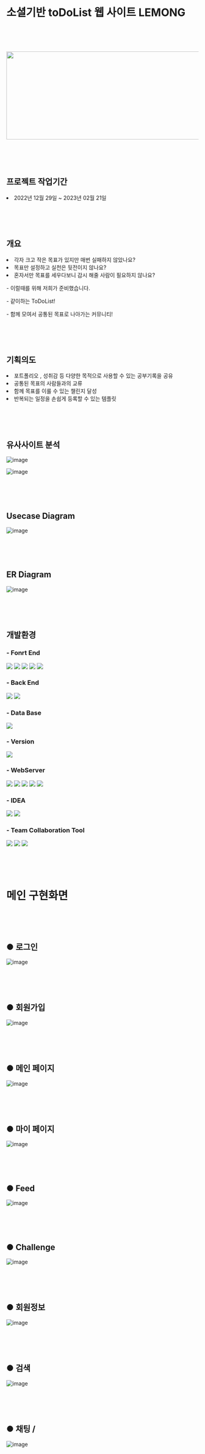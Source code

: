 <h1>소셜기반 toDoList 웹 사이트 LEMONG</h1>

<br/><br/><br/>

<p align="center" display="inline-block">
    <img src="https://user-images.githubusercontent.com/106515028/221399364-9ad009b6-84ac-43b5-900b-5f6781bb103f.png" width="800px" height="230px">    
</p>

<br/><br/><br/>

<h2>프로젝트 작업기간</h2>

<li> 2022년 12월 29일 ~ 2023년 02월 21일

<br/><br/><br/>

<h2>개요</h2>

<li> 각자 크고 작은 목표가 있지만 매번 실패하지 않았나요?
<li> 목표만 설정하고 실천은 뒷전이지 않나요?
<li> 혼자서만 목표를 세우다보니 감시 해줄 사람이 필요하지 않나요?

 <br/>
    

<p> - 이럴때를 위해 저희가 준비했습니다. <p/>
<p>  - 같이하는 ToDoList! <p/>
<p>  - 함께 모여서 공통된 목표로 나아가는 커뮤니티! </p>

<br/><br/><br/>

<h2>기획의도</h2>
    
<li> 포트폴리오 , 성취감 등 다양한 목적으로 사용할 수 있는 공부기록을 공유
<li> 공통된 목표의 사람들과의 교류
<li> 함께 목표를 이룰 수 있는 챌린지 달성
<li> 반복되는 일정을 손쉽게 등록할 수 있는 템플릿 

<br/><br/><br/>

<h2>유사사이트 분석</h2>

![image](https://user-images.githubusercontent.com/106515028/221400934-67db680f-bb26-40ed-a401-c894ca06a725.png)
    
![image](https://user-images.githubusercontent.com/106515028/221400964-3a24b1fe-ba86-4baf-aa9c-4e253f4b295b.png)

<br/><br/><br/>

<h2>Usecase Diagram</h2>
    
![image](https://user-images.githubusercontent.com/106515028/221401234-b4ca5784-2101-4ed9-9d95-bf19d7638d41.png)

<br/><br/><br/>

<h2>ER Diagram</h2>
    
![image](https://user-images.githubusercontent.com/106515028/221401265-5be9db7c-4d78-4e6b-a5fb-62ad51a09d40.png)

<br/><br/><br/>

<h2>개발환경</h2>

<h3>- Fonrt End</h3>
    

<img src="https://img.shields.io/badge/React-61DAFB?style=for-the-badge&logo=React&logoColor=white&fontColor=white">
    
<img src="https://img.shields.io/badge/HTML5-E34F26?style=for-the-badge&logo=HTML5&logoColor=white&fontColor=white">
    
<img src="https://img.shields.io/badge/CSS3-1572B6?style=for-the-badge&logo=CSS3&logoColor=white&fontColor=white">
    
<img src="https://img.shields.io/badge/JavaScript-F7DF1E?style=for-the-badge&logo=JavaScript&logoColor=white&fontColor=white">
    
<img src="https://img.shields.io/badge/Bootstrap-7952B3?style=for-the-badge&logo=Bootstrap&logoColor=white&fontColor=white">
    
    
    
<h3>- Back End</h3>
    
<img src="https://img.shields.io/badge/Spring-6DB33F?style=for-the-badge&logo=Spring&logoColor=white&fontColor=white"> 
    
<img src="https://img.shields.io/badge/MyBatis-DA1F26?style=for-the-badge&logo=MyBatis&logoColor=white&fontColor=white">  
    
    
<h3>- Data Base</h3>
    
<img src="https://img.shields.io/badge/Oracle-F80000?style=for-the-badge&logo=Oracle&logoColor=white&fontColor=white">


<h3>- Version</h3>
    
<img src="https://img.shields.io/badge/Apache Maven-C71A36?style=for-the-badge&logo=Apache Maven&logoColor=white&fontColor=white">
    
    
<h3>- WebServer</h3>
    
<img src="https://img.shields.io/badge/Apache Tomcat-F8DC75?style=for-the-badge&logo=Apache Tomcat&logoColor=white&fontColor=white">
    
<img src="https://img.shields.io/badge/Amazon AWS-232F3E?style=for-the-badge&logo=Amazon AWS&logoColor=white&fontColor=white">
    
<img src="https://img.shields.io/badge/Docker-2496ED?style=for-the-badge&logo=Docker&logoColor=white&fontColor=white">
    
<img src="https://img.shields.io/badge/Ubuntu-E95420?style=for-the-badge&logo=Ubuntu&logoColor=white&fontColor=white">
    
<img src="https://img.shields.io/badge/NGINX-009639?style=for-the-badge&logo=NGINX&logoColor=white&fontColor=white">
    
    
<h3>- IDEA</h3>
    
<img src="https://img.shields.io/badge/IntelliJ IDEA-000000?style=for-the-badge&logo=IntelliJ IDEA&logoColor=white&fontColor=white">
    
<img src="https://img.shields.io/badge/Visual Studio Code-007ACC?style=for-the-badge&logo=Visual Studio Code&logoColor=white&fontColor=white">
    
 
<h3>- Team Collaboration Tool</h3>
    
<img src="https://img.shields.io/badge/GitHub-181717?style=for-the-badge&logo=GitHub&logoColor=white&fontColor=white">
    
<img src="https://img.shields.io/badge/Notion-000000?style=for-the-badge&logo=Notion&logoColor=white&fontColor=white">
    
<img src="https://img.shields.io/badge/Discord-5865F2?style=for-the-badge&logo=Discord&logoColor=white&fontColor=white">


<br/><br/><br/>

<h1>메인 구현화면</h1>
    
<br/><br/><br/>
    
<h2>● 로그인</h2>
    
![image](https://user-images.githubusercontent.com/106515028/221402942-3567b704-fdea-4f8d-8b54-399e3a187f90.png)

<br/><br/><br/>
    
<h2>● 회원가입</h2>

![image](https://user-images.githubusercontent.com/106515028/221403180-0f8911af-3a4c-4e38-91ea-df6cafebd1e8.png)
    
<br/><br/><br/>
    
<h2>● 메인 페이지</h2>
    
![image](https://user-images.githubusercontent.com/106515028/221404226-cd0a08c1-b3ce-4db0-96fc-e77e13d7c6d3.png)
    
<br/><br/><br/>
    
<h2>● 마이 페이지</h2>
    
![image](https://user-images.githubusercontent.com/106515028/221404463-b7fb9760-c18c-418b-a2a1-131f4bf0113a.png)

<br/><br/><br/>
    
<h2>● Feed</h2>
    
![image](https://user-images.githubusercontent.com/106515028/221404294-fb233ef3-9f02-43ab-8e52-a75f909d2368.png)
    
<br/><br/><br/>
    
<h2>● Challenge</h2>
    
![image](https://user-images.githubusercontent.com/106515028/221404560-ffd590fd-bc9a-47b3-8b41-36157d022a68.png)
    
<br/><br/><br/>
    
<h2>● 회원정보</h2>
    
![image](https://user-images.githubusercontent.com/106515028/221404641-226e088e-2f4f-48e3-b50d-b1b1930e8e6e.png)
    
 
<br/><br/><br/>
    
<h2>● 검색</h2>
    
![image](https://user-images.githubusercontent.com/106515028/221404705-6e77cabc-4671-4d2a-afc0-c9f6e648b47e.png)

<br/><br/><br/>
    
<h2>● 채팅 /  </h2>
    
![image](https://user-images.githubusercontent.com/106515028/221404792-e508380b-7964-42fe-bbad-f8f676068c73.png)


